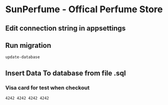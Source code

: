 # SunPerfume - Offical Perfume Store
## Edit connection string in appsettings
## Run migration 
``` sh
update-database
```
## Insert Data To database from file .sql
### Visa card for test when checkout
``` sh
4242 4242 4242 4242
```
